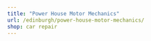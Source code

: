 ```yaml
---
title: "Power House Motor Mechanics"
url: /edinburgh/power-house-motor-mechanics/
shop: car repair
---
```

